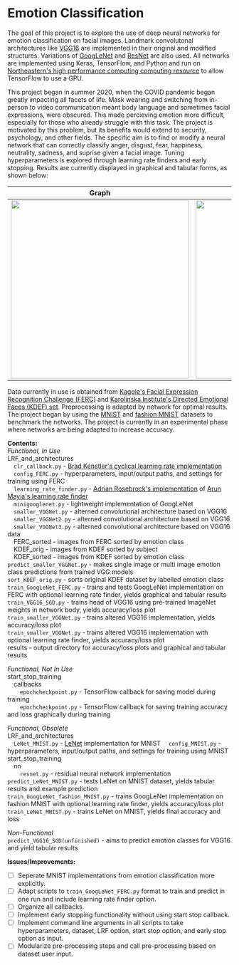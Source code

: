 # Emotion Classification

The goal of this project is to explore the use of deep neural networks for emotion classification on facial images. Landmark convolutonal architectures like [VGG16](https://arxiv.org/abs/1409.1556) are implemented in their original and modified structures. Variations of [GoogLeNet](https://static.googleusercontent.com/media/research.google.com/en//pubs/archive/43022.pdf) and [ResNet](https://arxiv.org/abs/1512.03385) are also used. All networks are implemented using Keras, TensorFlow, and Python and run on [Northeastern's high performance computing computing resource](https://rc-docs.northeastern.edu/en/latest/welcome/welcome.html) to allow TensorFlow to use a GPU.

This project began in summer 2020, when the COVID pandemic began greatly impacting all facets of life. Mask wearing and switching from in-person to video communication meant body language and sometimes facial expressions, were obscured. This made percieving emotion more difficult, especially for those who already struggle with this task. The project is motivated by this problem, but its benefits would extend to security, psychology, and other fields. The specific aim is to find or modify a neural network that can correctly classify anger, disgust, fear, happiness, neutrality, sadness, and suprise given a facial image. Tuning hyperparameters is explored through learning rate finders and early stopping. Results are currently displayed in graphical and tabular forms, as shown below:

Graph                  |  Report
:-------------------------:|:-------------------------:
<img src="https://github.com/joeyhark/emotion_classification/blob/master/results/smaller_VGGNet2_FERC.png" width="400">  |  <img src="https://github.com/joeyhark/emotion_classification/blob/master/results/smaller_VGGNet2_FERC_report.png" width="400">

Data currently in use is obtained from [Kaggle's Facial Expression Recognition Challenge (FERC)](https://www.kaggle.com/c/challenges-in-representation-learning-facial-expression-recognition-challenge/data) and [Karolinska Institute's Directed Emotional Faces (KDEF) set](https://www.kdef.se/home/aboutKDEF.html). Preprocessing is adapted by network for optimal results. The project began by using the [MNIST](http://yann.lecun.com/exdb/mnist/) and [fashion MNIST](https://github.com/zalandoresearch/fashion-mnist/tree/master/data) datasets to benchmark the networks. The project is currently in an experimental phase where networks are being adapted to increase accuracy.

**Contents:**  
*Functional, In Use*  
LRF_and_architectures  
&ensp;&ensp;`clr_callback.py` - [Brad Kenstler's cyclical learning rate implementation](https://github.com/bckenstler/CLR)   
&ensp;&ensp;`config_FERC.py` - hyperparameters, input/output paths, and settings for training using FERC  
&ensp;&ensp;`learning_rate_finder.py` - [Adrian Rosebrock's implementation](https://www.pyimagesearch.com/2019/08/05/keras-learning-rate-finder/) of [Arun Mayia's learning rate finder](https://github.com/amaiya/ktrain/blob/master/ktrain/lroptimize/lrfinder.py)  
&ensp;&ensp;`minigooglenet.py` - lightweight implementation of GoogLeNet  
&ensp;&ensp;`smaller_VGGNet.py` - alterned convolutional architecture based on VGG16  
&ensp;&ensp;`smaller_VGGNet2.py` - alterned convolutional architecture based on VGG16  
&ensp;&ensp;`smaller_VGGNet3.py` - alterned convolutional architecture based on VGG16  
data  
&ensp;&ensp;FERC_sorted - images from FERC sorted by emotion class  
&ensp;&ensp;KDEF_orig - images from KDEF sorted by subject  
&ensp;&ensp;KDEF_sorted - images from KDEF sorted by emotion class  
`predict_smaller_VGGNet.py` - makes single image or multi image emotion class predictions from trained VGG models  
`sort_KDEF_orig.py` - sorts original KDEF dataset by labelled emotion class  
`train_GoogLeNet_FERC.py` - trains and tests GoogLeNet implementation on FERC with optional learning rate finder, yields graphical and tabular results  
`train_VGG16_SGD.py` - trains head of VGG16 using pre-trained ImageNet weights in network body, yields accuracy/loss plot  
`train_smaller_VGGNet.py` - trains altered VGG16 implementation, yields accuracy/loss plot  
`train_smaller_VGGNet.py` - trains altered VGG16 implementation with optional learning rate finder, yields accuracy/loss plot  
results - output directory for accuracy/loss plots and graphical and tabular results  

*Functional, Not In Use*  
start_stop_training  
&ensp;&ensp;callbacks  
&ensp;&ensp;&ensp;&ensp;`epochcheckpoint.py` - TensorFlow callback for saving model during training  
&ensp;&ensp;&ensp;&ensp;`epochcheckpoint.py` - TensorFlow callback for saving training accuracy and loss graphically during training  

*Functional, Obsolete*   
LRF_and_architectures  
&ensp;&ensp;`LeNet_MNIST.py` -  [LeNet](http://yann.lecun.com/exdb/publis/pdf/lecun-98.pdf) implementation for MNIST 
&ensp;&ensp;`config_MNIST.py` -  hyperparameters, input/output paths, and settings for training using MNIST  
start_stop_training  
&ensp;&ensp;nn  
&ensp;&ensp;&ensp;&ensp;`resnet.py` - residual neural network implementation  
`predict_LeNet_MNIST.py` - tests LeNet on MNIST dataset, yields tabular results and example prediction  
`train_GoogLeNet_fashion_MNIST.py` - trains GoogLeNet implementation on fashion MNIST with optional learning rate finder, yields accuracy/loss plot  
`train_LeNet_MNIST.py` - trains LeNet on MNIST, yields final accuracy and loss

*Non-Functional*  
`predict_VGG16_SGD(unfinished)` - aims to predict emotion classes for VGG16 and yield tabular results  

**Issues/Improvements:**  
- [ ] Seperate MNIST implementations from emotion classification more explicitly.
- [ ] Adapt scripts to `train_GoogLeNet_FERC.py` format to train and predict in one run and include learning rate finder option.
- [ ] Organize all callbacks.
- [ ] Implement early stopping functionality without using start stop callback.
- [ ] Implement command line arguments in all scripts to take hyperparameters, dataset, LRF option, start stop option, and early stop option as input.
- [ ] Modularize pre-processing steps and call pre-processing based on dataset user input.

